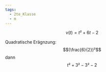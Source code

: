 ```yaml
---
tags:
  - 2te_Klasse
  - m
---
```

$$v(t)=t²+6t-2$$

Quadratische Erägnzung:
$$(\frac{6}{2})²$$
dann
$$t²+3²-3²-2$$